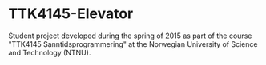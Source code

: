 # TTK4145-Elevator
Student project developed during the spring of 2015 as part of the course "TTK4145 Sanntidsprogrammering" at the Norwegian University of Science and Technology (NTNU).
